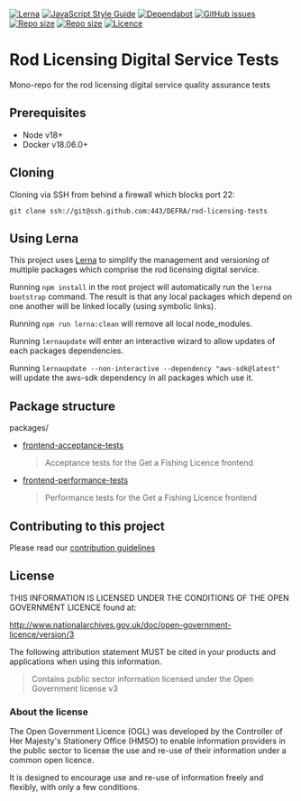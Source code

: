 [![Lerna](https://img.shields.io/badge/maintained%20with-lerna-cc00ff.svg)](https://lerna.js.org/)
[![JavaScript Style Guide](https://img.shields.io/badge/code_style-standard-brightgreen.svg)](https://standardjs.com)
[![Dependabot](https://api.dependabot.com/badges/status?host=github&repo=DEFRA/rod-licensing-tests)](https://dependabot.com/)
[![GitHub issues](https://img.shields.io/github/issues/DEFRA/rod-licensing-tests.svg)](https://github.com/DEFRA/rod-licensing/issues/)
[![Repo size](https://img.shields.io/github/languages/code-size/DEFRA/rod-licensing-tests.svg)]()
[![Repo size](https://img.shields.io/github/repo-size/DEFRA/rod-licensing-tests.svg)]()
[![Licence](https://img.shields.io/badge/licence-OGLv3-blue.svg)](http://www.nationalarchives.gov.uk/doc/open-government-licence/version/3)

# Rod Licensing Digital Service Tests

Mono-repo for the rod licensing digital service quality assurance tests

## Prerequisites

- Node v18+
- Docker v18.06.0+

## Cloning

Cloning via SSH from behind a firewall which blocks port 22:

```
git clone ssh://git@ssh.github.com:443/DEFRA/rod-licensing-tests
```

## Using Lerna

This project uses [Lerna](https://lerna.js.org/) to simplify the management and versioning of multiple packages which comprise the rod licensing digital
service.

Running `npm install` in the root project will automatically run the `lerna bootstrap` command. The result is that any local packages which depend on
one another will be linked locally (using symbolic links).

Running `npm run lerna:clean` will remove all local node_modules.

Running `lernaupdate` will enter an interactive wizard to allow updates of each packages dependencies.

Running `lernaupdate --non-interactive --dependency "aws-sdk@latest"` will update the aws-sdk dependency in all packages which use it.

## Package structure

packages/

- [frontend-acceptance-tests](packages/frontend-acceptance-tests/README.md)
  > Acceptance tests for the Get a Fishing Licence frontend
- [frontend-performance-tests](packages/frontend-performance-tests/README.md)
  > Performance tests for the Get a Fishing Licence frontend

## Contributing to this project

Please read our [contribution guidelines](CONTRIBUTING.md)

## License

THIS INFORMATION IS LICENSED UNDER THE CONDITIONS OF THE OPEN GOVERNMENT LICENCE found at:

http://www.nationalarchives.gov.uk/doc/open-government-licence/version/3

The following attribution statement MUST be cited in your products and applications when using this information.

> Contains public sector information licensed under the Open Government license v3

### About the license

The Open Government Licence (OGL) was developed by the Controller of Her Majesty's Stationery Office (HMSO) to enable information providers in the public sector to license the use and re-use of their information under a common open licence.

It is designed to encourage use and re-use of information freely and flexibly, with only a few conditions.
